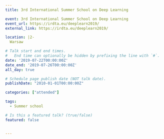 ```yaml
---
title: 3rd International Summer School on Deep Learning

event: 3rd International Summer School on Deep Learning
event_url: https://irdta.eu/deeplearn2019/
external_link: https://irdta.eu/deeplearn2019/

location: |2-
  Warsaw

# Talk start and end times.
#   End time can optionally be hidden by prefixing the line with `#`.
date: '2019-07-22T00:00:00Z'
date_end: '2019-07-26T00:00:00Z'
all_day: true

# Schedule page publish date (NOT talk date).
publishDate: "2010-01-01T00:00:00Z"

categories: ["attended"]

tags:
  - Summer school

# Is this a featured talk? (true/false)
featured: false


---
```

